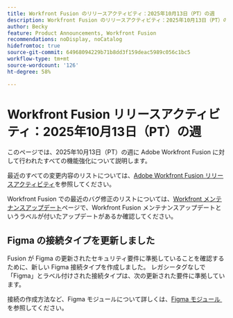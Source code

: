 ```yaml
---
title: Workfront Fusion のリリースアクティビティ：2025年10月13日（PT）の週
description: Workfront Fusion のリリースアクティビティ：2025年10月13日（PT）の週
author: Becky
feature: Product Announcements, Workfront Fusion
recommendations: noDisplay, noCatalog
hidefromtoc: true
source-git-commit: 64968094229b71b8dd3f159deac5989c056c1bc5
workflow-type: tm+mt
source-wordcount: '126'
ht-degree: 58%

---
```


# Workfront Fusion リリースアクティビティ：2025年10月13日（PT）の週

このページでは、2025年10月13日（PT）の週に Adobe Workfront Fusion に対して行われたすべての機能強化について説明します。

最近のすべての変更内容のリストについては、[Adobe Workfront Fusion リリースアクティビティ](/help/workfront-fusion/fusion-product-releases/fusion-release-activity.md)を参照してください。

Workfront Fusion での最近のバグ修正のリストについては、[Workfront メンテナンスアップデート](https://experienceleague.adobe.com/ja/docs/workfront-known-issues/releases/current-updates)ページで、Workfront Fusion メンテナンスアップデートというラベルが付いたアップデートがあるか確認してください。

## Figma の接続タイプを更新しました

Fusion が Figma の更新されたセキュリティ要件に準拠していることを確認するために、新しい Figma 接続タイプを作成しました。 レガシータグなしで「Figma」とラベル付けされた接続タイプは、次の更新された要件に準拠しています。

接続の作成方法など、Figma モジュールについて詳しくは、[Figma モジュール &#x200B;](/help/workfront-fusion/references/apps-and-modules/third-party-connectors/figma-modules.md) を参照してください。
